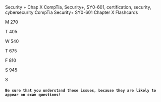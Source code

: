 Security + Chap X
CompTia, Security+, SY0-601, certification, security, cybersecurity
CompTia Security+ SY0-601 Chapter X Flashcards

M 270

T 405

W 540

T  675

F 810

S 945

S

#### `Be sure that you understand these issues, because they are likely to appear on exam questions!`